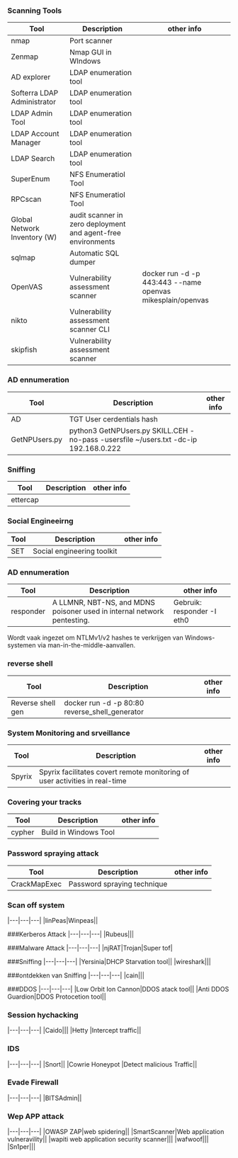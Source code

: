 ### Scanning Tools
|Tool|Description|other info|
|---|---|---|
|nmap|Port scanner|
|Zenmap|Nmap GUI in WIndows|
|AD explorer| LDAP enumeration tool|
|Softerra LDAP Administrator| LDAP enumeration tool|
|LDAP Admin Tool| LDAP enumeration tool|
|LDAP Account Manager|LDAP enumeration tool|
|LDAP Search|LDAP enumeration tool|
|SuperEnum |NFS Enumeratiol Tool|
|RPCscan|NFS Enumeratiol Tool|
|Global Network Inventory (W)|audit scanner in zero deployment and agent-free environments|
|sqlmap|Automatic SQL dumper|
|OpenVAS| Vulnerability assessment scanner|docker run -d -p 443:443 --name openvas mikesplain/openvas|
|nikto|Vulnerability assessment scanner CLI|
|skipfish|Vulnerability assessment scanner|

### AD ennumeration
|Tool|Description|other info|
|---|---|---|
|AD|TGT User cerdentials hash|
|GetNPUsers.py|python3 GetNPUsers.py SKILL.CEH -no-pass -usersfile ~/users.txt -dc-ip 192.168.0.222|

### Sniffing
|Tool|Description|other info|
|---|---|---|
|ettercap|||

### Social Engineeirng
|Tool|Description|other info|
|---|---|---|
|SET |Social engineering toolkit||

### AD ennumeration
|Tool|Description|other info|
|---|---|---|
|responder|A LLMNR, NBT-NS, and MDNS poisoner used in internal network pentesting.|Gebruik: responder -I eth0
Wordt vaak ingezet om NTLMv1/v2 hashes te verkrijgen van Windows-systemen via man-in-the-middle-aanvallen.

### reverse shell 
|Tool|Description|other info|
|---|---|---|
|Reverse shell gen|docker run -d -p 80:80 reverse_shell_generator|

### System Monitoring and srveillance
|Tool|Description|other info|
|---|---|---|
|Spyrix|Spyrix facilitates covert remote monitoring of user activities in real-time|

### Covering your tracks
|Tool|Description|other info|
|---|---|---|
|cypher|Build in Windows Tool|

### Password spraying attack
|Tool|Description|other info|
|---|---|---|
|CrackMapExec|Password spraying technique|

### Scan off system
|---|---|---|
|linPeas|Winpeas||

###Kerberos Attack
|---|---|---|
|Rubeus|||

###Malware  Attack
|---|---|---|
|njRAT|Trojan|Super tof|

###Sniffing
|---|---|---|
|Yersinia|DHCP Starvation tool||
|wireshark|||

###ontdekken van Sniffing
|---|---|---|
|cain|||

###DDOS
|---|---|---|
|Low Orbit Ion Cannon|DDOS atack tool||
|Anti DDOS Guardion|DDOS Protocetion tool||

### Session hychacking
|---|---|---|
|Caido|||
|Hetty |Intercept traffic||

### IDS
|---|---|---|
|Snort||
|Cowrie Honeypot |Detect malicious Traffic||

### Evade Firewall
|---|---|---|
|BITSAdmin||

### Wep APP attack
|---|---|---|
|OWASP ZAP|web spidering||
|SmartScanner|Web application vulneravility||
|wapiti web application security scanner|||
|wafwoof|||
|Sn1per|||
